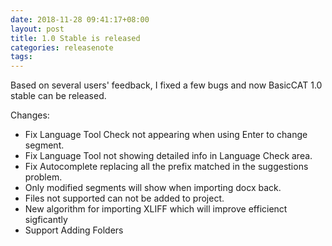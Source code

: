 ```yaml
---
date: 2018-11-28 09:41:17+08:00
layout: post
title: 1.0 Stable is released
categories: releasenote
tags: 
---
```


Based on several users' feedback, I fixed a few bugs and now BasicCAT 1.0 stable can be released.

Changes:

* Fix Language Tool Check not appearing when using Enter to change segment.
* Fix Language Tool not showing detailed info in Language Check area.
* Fix Autocomplete replacing all the prefix matched in the suggestions problem.
* Only modified segments will show when importing docx back.
* Files not supported can not be added to project.
* New algorithm for importing XLIFF which will improve efficienct sigficantly
* Support Adding Folders


